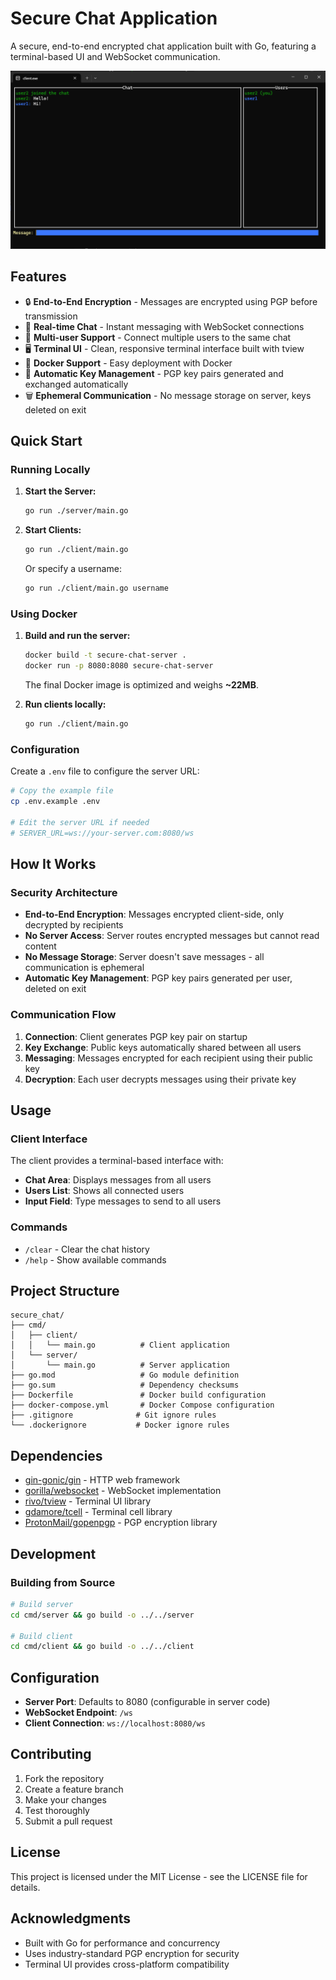 # Secure Chat Application

A secure, end-to-end encrypted chat application built with Go, featuring a terminal-based UI and WebSocket communication.

![Example Screenshot](example.png)

## Features

- 🔒 **End-to-End Encryption** - Messages are encrypted using PGP before transmission
- 💬 **Real-time Chat** - Instant messaging with WebSocket connections
- 👥 **Multi-user Support** - Connect multiple users to the same chat
- 🖥️ **Terminal UI** - Clean, responsive terminal interface built with tview
- 🐳 **Docker Support** - Easy deployment with Docker
- 🔑 **Automatic Key Management** - PGP key pairs generated and exchanged automatically
- 🗑️ **Ephemeral Communication** - No message storage on server, keys deleted on exit

## Quick Start

### Running Locally

1. **Start the Server:**

   ```bash
   go run ./server/main.go
   ```

2. **Start Clients:**
   ```bash
   go run ./client/main.go
   ```
   Or specify a username:
   ```bash
   go run ./client/main.go username
   ```

### Using Docker

1. **Build and run the server:**

   ```bash
   docker build -t secure-chat-server .
   docker run -p 8080:8080 secure-chat-server
   ```

   The final Docker image is optimized and weighs **~22MB**.

2. **Run clients locally:**
   ```bash
   go run ./client/main.go
   ```

### Configuration

Create a `.env` file to configure the server URL:

```bash
# Copy the example file
cp .env.example .env

# Edit the server URL if needed
# SERVER_URL=ws://your-server.com:8080/ws
```

## How It Works

### Security Architecture

- **End-to-End Encryption**: Messages encrypted client-side, only decrypted by recipients
- **No Server Access**: Server routes encrypted messages but cannot read content
- **No Message Storage**: Server doesn't save messages - all communication is ephemeral
- **Automatic Key Management**: PGP key pairs generated per user, deleted on exit

### Communication Flow

1. **Connection**: Client generates PGP key pair on startup
2. **Key Exchange**: Public keys automatically shared between all users
3. **Messaging**: Messages encrypted for each recipient using their public key
4. **Decryption**: Each user decrypts messages using their private key

## Usage

### Client Interface

The client provides a terminal-based interface with:

- **Chat Area**: Displays messages from all users
- **Users List**: Shows all connected users
- **Input Field**: Type messages to send to all users

### Commands

- `/clear` - Clear the chat history
- `/help` - Show available commands

## Project Structure

```
secure_chat/
├── cmd/
│   ├── client/
│   │   └── main.go          # Client application
│   └── server/
│       └── main.go          # Server application
├── go.mod                   # Go module definition
├── go.sum                   # Dependency checksums
├── Dockerfile               # Docker build configuration
├── docker-compose.yml       # Docker Compose configuration
├── .gitignore              # Git ignore rules
└── .dockerignore           # Docker ignore rules
```

## Dependencies

- [gin-gonic/gin](https://github.com/gin-gonic/gin) - HTTP web framework
- [gorilla/websocket](https://github.com/gorilla/websocket) - WebSocket implementation
- [rivo/tview](https://github.com/rivo/tview) - Terminal UI library
- [gdamore/tcell](https://github.com/gdamore/tcell) - Terminal cell library
- [ProtonMail/gopenpgp](https://github.com/ProtonMail/gopenpgp) - PGP encryption library

## Development

### Building from Source

```bash
# Build server
cd cmd/server && go build -o ../../server

# Build client
cd cmd/client && go build -o ../../client
```

## Configuration

- **Server Port**: Defaults to 8080 (configurable in server code)
- **WebSocket Endpoint**: `/ws`
- **Client Connection**: `ws://localhost:8080/ws`

## Contributing

1. Fork the repository
2. Create a feature branch
3. Make your changes
4. Test thoroughly
5. Submit a pull request

## License

This project is licensed under the MIT License - see the LICENSE file for details.

## Acknowledgments

- Built with Go for performance and concurrency
- Uses industry-standard PGP encryption for security
- Terminal UI provides cross-platform compatibility

